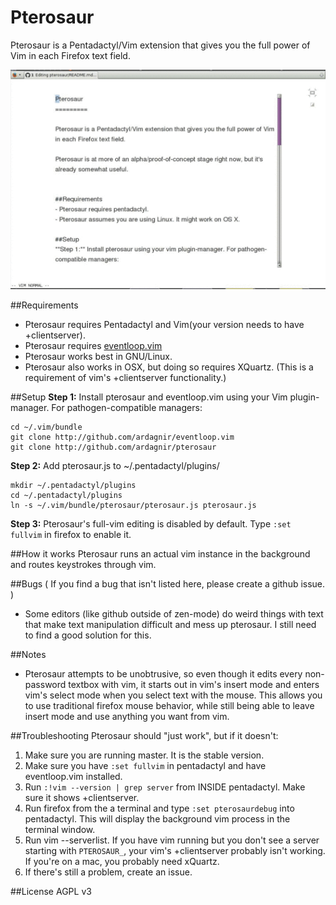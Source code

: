 Pterosaur
=========

Pterosaur is a Pentadactyl/Vim extension that gives you the full power of Vim in each Firefox text field.

![Demo](/pterosaur_demo.gif?raw=true)


##Requirements
- Pterosaur requires Pentadactyl and Vim(your version needs to have +clientserver).
- Pterosaur requires [eventloop.vim](https://github.com/ardagnir/eventloop.vim)
- Pterosaur works best in GNU/Linux.
- Pterosaur also works in OSX, but doing so requires XQuartz. (This is a requirement of vim's +clientserver functionality.) 

##Setup
**Step 1:** Install pterosaur and eventloop.vim using your Vim plugin-manager. For pathogen-compatible managers:

    cd ~/.vim/bundle
    git clone http://github.com/ardagnir/eventloop.vim
    git clone http://github.com/ardagnir/pterosaur
    
**Step 2:** Add pterosaur.js to ~/.pentadactyl/plugins/

    mkdir ~/.pentadactyl/plugins
    cd ~/.pentadactyl/plugins
    ln -s ~/.vim/bundle/pterosaur/pterosaur.js pterosaur.js

**Step 3:** Pterosaur's full-vim editing is disabled by default. Type `:set fullvim` in firefox to enable it.

##How it works
Pterosaur runs an actual vim instance in the background and routes keystrokes through vim.

##Bugs
( If you find a bug that isn't listed here, please create a github issue. )

- Some editors (like github outside of zen-mode) do weird things with text that make text manipulation difficult and mess up pterosaur. I still need to find a good solution for this. 

##Notes
- Pterosaur attempts to be unobtrusive, so even though it edits every non-password textbox with vim, it starts out in vim's insert mode and enters vim's select mode when you select text with the mouse. This allows you to use traditional firefox mouse behavior, while still being able to leave insert mode and use anything you want from vim.

##Troubleshooting
Pterosaur should "just work", but if it doesn't:
1. Make sure you are running master. It is the stable version.
2. Make sure you have `:set fullvim` in pentadactyl and have eventloop.vim installed.
3. Run `:!vim --version | grep server` from INSIDE pentadactyl. Make sure it shows +clientserver.
4. Run firefox from the a terminal and type `:set pterosaurdebug` into pentadactyl. This will display the background vim process in the terminal window.
5. Run vim --serverlist. If you have vim running but you don't see a server starting with `PTEROSAUR_`, your vim's +clientserver probably isn't working. If you're on a mac, you probably need xQuartz.
6. If there's still a problem, create an issue.

##License
AGPL v3
